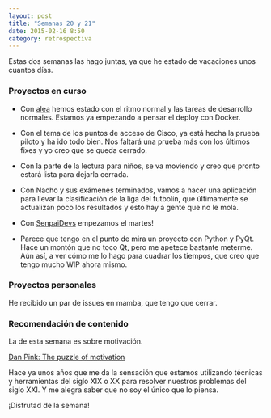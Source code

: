 ```yaml
---
layout: post
title: "Semanas 20 y 21"
date: 2015-02-16 8:50
category: retrospectiva
---
```


Estas dos semanas las hago juntas, ya que he estado de vacaciones unos cuantos días.

### Proyectos en curso

* Con [alea](http://alea-soluciones.com) hemos estado con el ritmo normal y las
  tareas de desarrollo normales. Estamos ya empezando a pensar el deploy con
  Docker.

* Con el tema de los puntos de acceso de Cisco, ya está hecha la prueba piloto y
  ha ido todo bien. Nos faltará una prueba más con los últimos fixes y yo creo
  que se queda cerrado.

* Con la parte de la lectura para niños, se va moviendo y creo que pronto estará
  lista para dejarla cerrada.

* Con Nacho y sus exámenes terminados, vamos a hacer una aplicación para llevar
  la clasificación de la liga del futbolín, que últimamente se actualizan poco
  los resultados y esto hay a gente que no le mola.

* Con [SenpaiDevs](http://senpaidevs.com) empezamos el martes!

* Parece que tengo en el punto de mira un proyecto con Python y PyQt. Hace un
  montón que no toco Qt, pero me apetece bastante meterme. Aún así, a ver cómo
  me lo hago para cuadrar los tiempos, que creo que tengo mucho WIP ahora mismo.

### Proyectos personales

He recibido un par de issues en mamba, que tengo que cerrar.

### Recomendación de contenido

La de esta semana es sobre motivación.

[Dan Pink: The puzzle of
motivation](http://www.ted.com/talks/dan_pink_on_motivation?language=en)

Hace ya unos años que me da la sensación que estamos utilizando técnicas y
herramientas del siglo XIX o XX para resolver nuestros problemas del siglo XXI.
Y me alegra saber que no soy el único que lo piensa.

¡Disfrutad de la semana!

